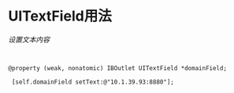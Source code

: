 # UITextField用法

*设置文本内容*

```


@property (weak, nonatomic) IBOutlet UITextField *domainField;
 
 [self.domainField setText:@"10.1.39.93:8880"];
 
 
```





